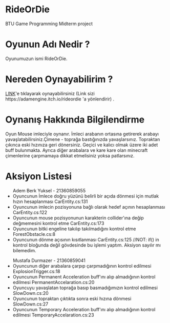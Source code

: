 # RideOrDie
BTU Game Programming Midterm project

# Oyunun Adı Nedir ? 
<p>Oyunumuzun ismi RideOrDie.</p>

# Nereden Oynayabilirim ? 
<p> <a href="https://adamengine.itch.io/rideordie">LINK</a>'e tıklayarak oynayabilirsiniz (Link sizi https://adamengine.itch.io/rideordie 'a yönlendirir) .</p>

# Oynanış Hakkında Bilgilendirme 
<p> Oyun Mouse imleciyle oynanır. İmleci arabanın ortasına getirerek arabayı yavaşlatabilirsiniz.Çimene - toprağa bastığınızda yavaşlarsınız. Topraktan çıkınca eski hızınıza geri dönersiniz. Geçici ve kalıcı olmak üzere iki adet buff bulunmakta. Ayrıca diğer arabalara ve kare kare olan minecraft çimenlerine çarpmamaya dikkat etmelisiniz yoksa patlarsınız. </p>

# Aksiyon Listesi
<ul> Adem Berk Yuksel - 21360859055
<li> Oyuncunun İmlece doğru yüzünü belirli bir açıda dönmesi için mutlak hızın hesaplanması CarEntity.cs:131 </li>
<li> Oyuncunun imlecin pozisyonuna bağlı olarak hedef açının hesaplanması CarEntity.cs:122 </li>
<li> Oyuncunun mouse pozisyonunun karakterin collider'ına değip değmemesini kontrol etme CarEntity.cs:173</li>
<li> Oyuncunun bitki engeline takılıp takılmadığını kontrol etme ForestObstacle.cs:8</li>
<li> Oyuncunun dönme açısının kısıtlanması CarEntity.cs:125 //NOT: if() in kontrol bloğunda değil gövdesinde bu işlemi yaptım. Aksiyon sayılır mı bilemedim.</li>

</ul>


<ul> Mustafa Durmazer - 21360859041
<li> Oyuncunun diğer arabalara çarpıp çarpmadığının kontrol edilmesi ExplosionTrigger.cs:18 </li>
<li> Oyuncunun Permanent Acceleration buff'ını alıp almadığının kontrol edilmesi PermanentAccelaration.cs:20</li>
<li> Oyuncuyu yavaşlatan toprağa basıp basmadığımızın kontrol edilmesi SlowDown.cs:20 </li>
<li> Oyuncunun topraktan çıktıkta sonra eski hızına dönmesi SlowDown.cs:27</li>
<li> Oyuncunun Temporary Acceleration buff'ını alıp almadığının kontrol edilmesi TemporaryAccelaration.cs:23</li>


</ul>
